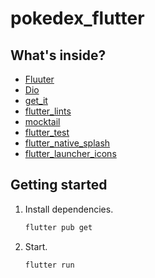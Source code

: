 # pokedex_flutter
## What's inside?

- [Fluuter](https://flutter.dev/)
- [Dio](https://pub.dev/packages/dio)
- [get_it](https://pub.dev/packages/get_it)
- [flutter_lints ](https://pub.dev/packages/flutter_lints)
- [mocktail ](https://pub.dev/packages/mocktail)
- [flutter_test](https://docs.flutter.dev/testing)
- [flutter_native_splash ](https://pub.dev/packages/flutter_native_splash)
- [flutter_launcher_icons  ](https://pub.dev/packages/flutter_launcher_icons)


## Getting started

1. Install dependencies.
   ```bash
   flutter pub get
   ```

2. Start.
   ```bash
   flutter run
   ```
   
